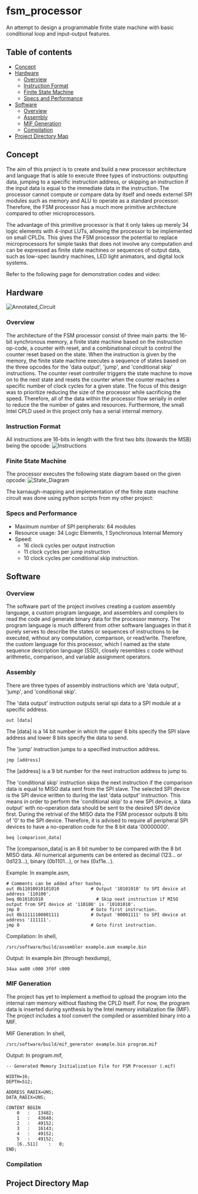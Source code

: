# fsm_processor
An attempt to design a programmable finite state machine with basic conditional loop and input-output features.

## Table of contents
- [Concept](#Concept)
- [Hardware](#Hardware)
  - [Overview](#Overview1)
  - [Instruction Format](#Instruction_Format)
  - [Finite State Machine](#Finite_State_Machine)
  - [Specs and Performance](#Specs_and_Performance)
- [Software](#Software)
  - [Overview](#Overview2)
  - [Assembly](#Assembly)
  - [MIF Generation](#MIF_Generation)
  - [Compilation](#Compilation)
- [Project Directory Map](#Project_Directory_Map)


## Concept <a name="Concept"></a>
The aim of this project is to create and build a new processor architecture and language that is able to execute three types of instructions: outputting data, jumping to a specific instruction address, or skipping an instruction if the input data is equal to the immediate data in the instruction. The processor cannot compute or compare data by itself and needs externel SPI modules such as memory and ALU to operate as a standard processor. Therefore, the FSM processor has a much more primitive architecture compared to other microprocessors. 

The advantage of this primitive processor is that it only takes up merely 34 logic elements with 4-input LUTs, allowing the processor to be implemented on small CPLDs. This gives the FSM processor the potential to replace microprocessors for simple tasks that does not involve any computation and can be expressed as finite state machines or sequences of output data, such as low-spec laundry machines, LED light animators, and digital lock systems.

Refer to the following page for demonstration codes and video:

## Hardware <a name="Hardware"></a>

![Annotated_Circuit](/circuit/Annotated_Circuit.png "Annotated_Circuit")

### Overview <a name="Overview1"></a>
The architecture of the FSM processor consist of three main parts: the 16-bit synchronous memory, a finite state machine based on the instruction op-code, a counter with reset, and a combinational circuit to control the counter reset based on the state. When the instruction is given by the memory, the finite state machine executes a sequence of states based on the three opcodes for the 'data output', 'jump', and 'conditional skip' instructions. The counter reset controller triggers the state machine to move on to the next state and resets the counter when the counter reaches a specific number of clock cycles for a given state. The focus of this design was to prioritize reducing the size of the processor while sacrificing the speed. Therefore, all of the data within the processor flow serially in order to reduce the the number of gates and resources. Furthermore, the small Intel CPLD used in this project only has a serial internal memory.

### Instruction Format <a name="Instruction_Format"></a>
All instructions are 16-bits in length with the first two bits (towards the MSB) being the opcode:
![Instructions](/pictures/Instructions.png "Instructions")

### Finite State Machine <a name="Finite_State_Machine"></a>
The processor executes the following state diagram based on the given opcode:
![State_Diagram](/pictures/State_Diagram.jpg "State_Diagram")

The karnaugh-mapping and implementation of the finite state machine circuit was done using python scripts from my other project:

### Specs and Performance <a name="Specs_and_Performance"></a>
* Maximum number of SPI peripherals: 64 modules
* Resource usage: 34 Logic Elements, 1 Synchronous Internal Memory
* Speed: 
  * 16 clock cycles per output instruction
  * 11 clock cycles per jump instruction
  * 10 clock cycles per conditional skip instruction.

## Software <a name="Software"></a>

### Overview <a name="Overview2"></a>
The software part of the project involves creating a custom assembly language, a custom program language, and assemblers and compilers to read the code and generate binary data for the processor memory. The program language is much different from other software languages in that it purely serves to describe the states or sequences of instructions to be executed, without any computation, comparison, or read/write. Therefore, the custom language for this processor, which I named as the state sequence description language (SSD), closely resembles c code without arithmetic, comparison, and variable assignment operators. 

### Assembly <a name="Assembly"></a>
There are three types of assembly instructions which are 'data output', 'jump', and 'conditional skip'.

The 'data output' instruction outputs serial spi data to a SPI module at a specific address. 
```
out [data]
```
The [data] is a 14 bit number in which the upper 6 bits specify the SPI slave address and lower 8 bits specify the data to send. 

The 'jump' instruction jumps to a specified instruction address. 
```
jmp [address]
```
The [address] is a 9 bit number for the next instruction address to jump to. 

The 'conditional skip' instruction skips the next instruction if the comparison data is equal to MISO data sent from the SPI slave. The selected SPI device is the SPI device written to during the last 'data output' instruction. This means in order to perform the 'conditional skip' to a new SPI device, a 'data output' with no-operation data should be sent to the desired SPI device first. During the retrival of the MISO data the FSM processor outputs 8 bits of '0' to the SPI device. Therefore, it is advised to require all peripheral SPI devices to have a no-operation code for the 8 bit data '00000000'.
```
beq [comparison_data]
```
The [comparison_data] is an 8 bit number to be compared with the 8 bit MISO data. 
All numerical arguments can be entered as decimal (123... or 0d123...), binary (0b1101...), or hex (0xf1e...).

Example: 
In example.asm,
```
# Comments can be added after hashes.
out 0b11010010101010            # Output '10101010' to SPI device at address '110100'.
beq 0b10101010                    # Skip next instruction if MISO output from SPI device at '110100' is '10101010'.
jmp 0                           # Goto first instruction.
out 0b11111100001111            # Output '00001111' to SPI device at address '111111'.
jmp 0                           # Goto first instruction.
```
Compilation: 
In shell,
```
/src/software/build/assembler example.asm example.bin
```
Output:
In example.bin (through hexdump),
```
34aa aa80 c000 3f0f c000
```

### MIF Generation <a name="MIF_Generation"></a>
The project has yet to implement a method to upload the program into the internal ram memory without flashing the CPLD itself. For now, the program data is inserted during synthesis by the Intel memory initialization file (MIF). The project includes a tool convert the compiled or assembled binary into a MIF.

MIF Generation:
In shell,
```
/src/software/build/mif_generator example.bin program.mif
```

Output:
In program.mif,
```
-- Generated Memory Initialization File for FSM Processor (.mif)

WIDTH=16;
DEPTH=512;

ADDRESS_RADIX=UNS;
DATA_RADIX=UNS;

CONTENT BEGIN
	0	:	13482;
	1	:	43648;
	2	:	49152;
	3	:	16143;
	4	:	49152;
	5	:	49152;
	[6..511]	:	0;
END;
```

### Compilation <a name="Compilation"></a>



## Project Directory Map <a name="Project_Directory_Map"></a>

